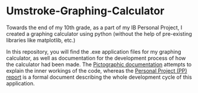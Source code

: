 # Umstroke-Graphing-Calculator
Towards the end of my 10th grade, as a part of my IB Personal Project, I created a graphing calculator using python (without the help of pre-existing libraries like matplotlib, etc.)

In this repository, you will find the .exe application files for my graphing calculator, as well as documentation for the development process of how the calculator had been made. The [Pictographic documentation](Documentation/Pictographic_Documentation.docx) 
attempts to explain the inner workings of the code, whereas the [Personal Project (PP) report](../Umstroke-Graphing) is a formal document describing the whole development cycle of this application.

